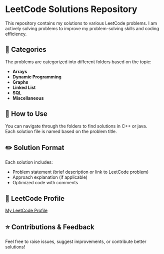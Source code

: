 # LeetCode Solutions Repository

This repository contains my solutions to various LeetCode problems. I am actively solving problems to improve my problem-solving skills and coding efficiency.

## 📌 Categories
The problems are categorized into different folders based on the topic:
- **Arrays**
- **Dynamic Programming**
- **Graphs**
- **Linked List**
- **SQL**
- **Miscellaneous**

## 🚀 How to Use
You can navigate through the folders to find solutions in C++ or java.  
Each solution file is named based on the problem title.

## ✏️ Solution Format
Each solution includes:
- Problem statement (brief description or link to LeetCode problem)
- Approach explanation (if applicable)
- Optimized code with comments

## 🔗 LeetCode Profile
[My LeetCode Profile](https://github.com/theofficialsunil)

## ⭐ Contributions & Feedback
Feel free to raise issues, suggest improvements, or contribute better solutions!









<!-- Untracked :- new file that github doesn't yet track -->
<!-- Modified :- changed -->
<!-- stagged :- file is ready to committed -->
<!-- Unmodified :- unchanged -->
<!-- first we have to add file to github than committe the change  -->
<!-- to add file command :- git add <file name> -->
<!-- git add . :- to add all files -->
<!-- to commite added files we use :- git commit -m "comment"-->
<!-- we use:- git push origin main {to upload local repo content to remote repo} -->

<!-- If we want to add new git repo we have some command -->
<!-- first we create new folder or repo in local system using mkdir  -->
<!-- we have to intiallise git repo using :- git init -->

<!-- we make our whole project first using upper commands -->
<!-- if we want to add this local repo to remote repo than we use commands -->
<!-- we create new repo in github  -->
<!-- than using command :- git remote add origin <"link of created repo in github"> -->

<!-- to varify remote repo we use :- git remote -v -->
<!-- git branch :- to check branch -->
<!-- branch of created repo is master by defualt -->
<!-- to change branch of repo we use :- git branch -M main    here main is new name of branch -->
<!-- finally we use:- git push -u origin main -->
<!-- in future we only use git push  -->
